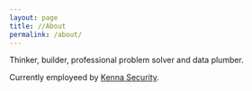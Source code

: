 ```yaml
---
layout: page
title: //About
permalink: /about/
---
```

Thinker, builder, professional problem solver and data plumber.

Currently employeed by [Kenna Security](http://kennasecurity.com/).
